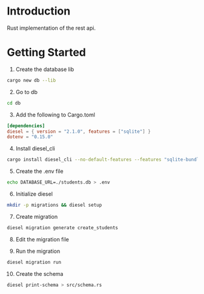 # Introduction
Rust implementation of the rest api.

# Getting Started
1. Create the database lib
```bash
cargo new db --lib
```
2. Go to db
```bash
cd db 
```

3. Add the following to Cargo.toml
```toml
[dependencies]
diesel = { version = "2.1.0", features = ["sqlite"] }
dotenv = "0.15.0"
```

4. Install diesel_cli
```bash
cargo install diesel_cli --no-default-features --features "sqlite-bundled"
```

5. Create the .env file
```bash
echo DATABASE_URL=./students.db > .env
```

6. Initialize diesel
```bash
mkdir -p migrations && diesel setup
```

7. Create migration
```bash
diesel migration generate create_students
```

8. Edit the migration file

9. Run the migration
```bash
diesel migration run
```

10. Create the schema
```bash
diesel print-schema > src/schema.rs
```
